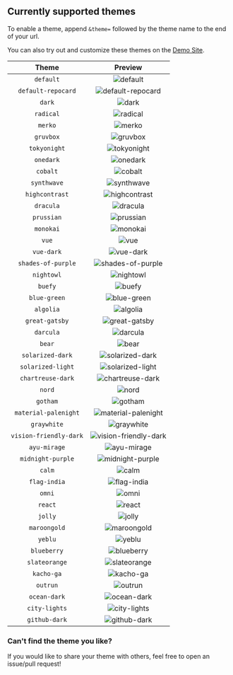 ## Currently supported themes

To enable a theme, append `&theme=` followed by the theme name to the end of your url.

You can also try out and customize these themes on the [Demo Site](https://awesome-github-stats.azurewebsites.net/).

|         Theme          |                                                    Preview                                                     |
| :--------------------: | :------------------------------------------------------------------------------------------------------------: |
|       `default`        |              ![default](https://awesome-github-stats.azurewebsites.net/user-stats/brunobritodev?theme=default)              |
|   `default-repocard`   |     ![default-repocard](https://awesome-github-stats.azurewebsites.net/user-stats/brunobritodev?theme=default-repocard)     |
|         `dark`         |                 ![dark](https://awesome-github-stats.azurewebsites.net/user-stats/brunobritodev?theme=dark)                 |
|       `radical`        |              ![radical](https://awesome-github-stats.azurewebsites.net/user-stats/brunobritodev?theme=radical)              |
|        `merko`         |                ![merko](https://awesome-github-stats.azurewebsites.net/user-stats/brunobritodev?theme=merko)                |
|       `gruvbox`        |              ![gruvbox](https://awesome-github-stats.azurewebsites.net/user-stats/brunobritodev?theme=gruvbox)              |
|      `tokyonight`      |           ![tokyonight](https://awesome-github-stats.azurewebsites.net/user-stats/brunobritodev?theme=tokyonight)           |
|       `onedark`        |              ![onedark](https://awesome-github-stats.azurewebsites.net/user-stats/brunobritodev?theme=onedark)              |
|        `cobalt`        |               ![cobalt](https://awesome-github-stats.azurewebsites.net/user-stats/brunobritodev?theme=cobalt)               |
|      `synthwave`       |            ![synthwave](https://awesome-github-stats.azurewebsites.net/user-stats/brunobritodev?theme=synthwave)            |
|     `highcontrast`     |         ![highcontrast](https://awesome-github-stats.azurewebsites.net/user-stats/brunobritodev?theme=highcontrast)         |
|       `dracula`        |              ![dracula](https://awesome-github-stats.azurewebsites.net/user-stats/brunobritodev?theme=dracula)              |
|       `prussian`       |             ![prussian](https://awesome-github-stats.azurewebsites.net/user-stats/brunobritodev?theme=prussian)             |
|       `monokai`        |              ![monokai](https://awesome-github-stats.azurewebsites.net/user-stats/brunobritodev?theme=monokai)              |
|         `vue`          |                  ![vue](https://awesome-github-stats.azurewebsites.net/user-stats/brunobritodev?theme=vue)                  |
|       `vue-dark`       |             ![vue-dark](https://awesome-github-stats.azurewebsites.net/user-stats/brunobritodev?theme=vue-dark)             |
|   `shades-of-purple`   |     ![shades-of-purple](https://awesome-github-stats.azurewebsites.net/user-stats/brunobritodev?theme=shades-of-purple)     |
|       `nightowl`       |             ![nightowl](https://awesome-github-stats.azurewebsites.net/user-stats/brunobritodev?theme=nightowl)             |
|        `buefy`         |                ![buefy](https://awesome-github-stats.azurewebsites.net/user-stats/brunobritodev?theme=buefy)                |
|      `blue-green`      |           ![blue-green](https://awesome-github-stats.azurewebsites.net/user-stats/brunobritodev?theme=blue-green)           |
|       `algolia`        |              ![algolia](https://awesome-github-stats.azurewebsites.net/user-stats/brunobritodev?theme=algolia)              |
|     `great-gatsby`     |         ![great-gatsby](https://awesome-github-stats.azurewebsites.net/user-stats/brunobritodev?theme=great-gatsby)         |
|       `darcula`        |              ![darcula](https://awesome-github-stats.azurewebsites.net/user-stats/brunobritodev?theme=darcula)              |
|         `bear`         |                 ![bear](https://awesome-github-stats.azurewebsites.net/user-stats/brunobritodev?theme=bear)                 |
|    `solarized-dark`    |       ![solarized-dark](https://awesome-github-stats.azurewebsites.net/user-stats/brunobritodev?theme=solarized-dark)       |
|   `solarized-light`    |      ![solarized-light](https://awesome-github-stats.azurewebsites.net/user-stats/brunobritodev?theme=solarized-light)      |
|   `chartreuse-dark`    |      ![chartreuse-dark](https://awesome-github-stats.azurewebsites.net/user-stats/brunobritodev?theme=chartreuse-dark)      |
|         `nord`         |                 ![nord](https://awesome-github-stats.azurewebsites.net/user-stats/brunobritodev?theme=nord)                 |
|        `gotham`        |               ![gotham](https://awesome-github-stats.azurewebsites.net/user-stats/brunobritodev?theme=gotham)               |
|  `material-palenight`  |   ![material-palenight](https://awesome-github-stats.azurewebsites.net/user-stats/brunobritodev?theme=material-palenight)   |
|      `graywhite`       |            ![graywhite](https://awesome-github-stats.azurewebsites.net/user-stats/brunobritodev?theme=graywhite)            |
| `vision-friendly-dark` | ![vision-friendly-dark](https://awesome-github-stats.azurewebsites.net/user-stats/brunobritodev?theme=vision-friendly-dark) |
|      `ayu-mirage`      |           ![ayu-mirage](https://awesome-github-stats.azurewebsites.net/user-stats/brunobritodev?theme=ayu-mirage)           |
|   `midnight-purple`    |      ![midnight-purple](https://awesome-github-stats.azurewebsites.net/user-stats/brunobritodev?theme=midnight-purple)      |
|         `calm`         |                 ![calm](https://awesome-github-stats.azurewebsites.net/user-stats/brunobritodev?theme=calm)                 |
|      `flag-india`      |           ![flag-india](https://awesome-github-stats.azurewebsites.net/user-stats/brunobritodev?theme=flag-india)           |
|         `omni`         |                 ![omni](https://awesome-github-stats.azurewebsites.net/user-stats/brunobritodev?theme=omni)                 |
|        `react`         |                ![react](https://awesome-github-stats.azurewebsites.net/user-stats/brunobritodev?theme=react)                |
|        `jolly`         |                ![jolly](https://awesome-github-stats.azurewebsites.net/user-stats/brunobritodev?theme=jolly)                |
|      `maroongold`      |           ![maroongold](https://awesome-github-stats.azurewebsites.net/user-stats/brunobritodev?theme=maroongold)           |
|        `yeblu`         |                ![yeblu](https://awesome-github-stats.azurewebsites.net/user-stats/brunobritodev?theme=yeblu)                |
|      `blueberry`       |            ![blueberry](https://awesome-github-stats.azurewebsites.net/user-stats/brunobritodev?theme=blueberry)            |
|     `slateorange`      |          ![slateorange](https://awesome-github-stats.azurewebsites.net/user-stats/brunobritodev?theme=slateorange)          |
|       `kacho-ga`       |             ![kacho-ga](https://awesome-github-stats.azurewebsites.net/user-stats/brunobritodev?theme=kacho-ga)             |
|        `outrun`        |               ![outrun](https://awesome-github-stats.azurewebsites.net/user-stats/brunobritodev?theme=outrun)               |
|      `ocean-dark`      |           ![ocean-dark](https://awesome-github-stats.azurewebsites.net/user-stats/brunobritodev?theme=ocean-dark)           |
|     `city-lights`      |          ![city-lights](https://awesome-github-stats.azurewebsites.net/user-stats/brunobritodev?theme=city-lights)          |
|     `github-dark`      |          ![github-dark](https://awesome-github-stats.azurewebsites.net/user-stats/brunobritodev?theme=github-dark)          |


### Can't find the theme you like?

If you would like to share your theme with others, feel free to open an issue/pull request!